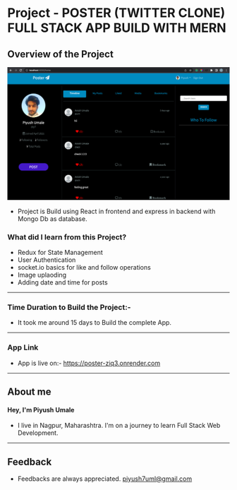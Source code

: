 # Project - **POSTER (TWITTER CLONE) FULL STACK APP BUILD WITH MERN**

## **Overview of the Project** 

![Alt Live-Screenshot](/ss.png)




- Project is Build using React in frontend and express in backend with Mongo Db as database.



### **What did I learn from this Project?**

 - Redux for State Management
 - User Authentication
 - socket.io basics for like and follow operations
 - Image uplaoding
 - Adding date and time for posts

 

---

### **Time Duration to Build the Project:-**

- It took me around 15 days to Build the complete App. 

---


### **App Link**

- App is live on:- https://poster-ziq3.onrender.com

---

## **About me**

#### **Hey, I'm Piyush Umale**

- I live in Nagpur, Maharashtra. I'm on a journey to learn Full Stack Web Development.

---

## **Feedback**
- Feedbacks are always appreciated. piyush7uml@gmail.com
